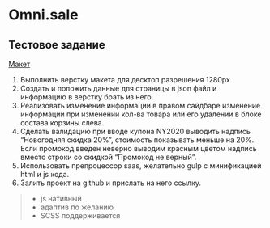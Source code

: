 # Omni.sale #
## Тестовое задание


[Макет](https://www.figma.com/file/TspvhpqGa1xtfqLy5hTjCF/Test-checkout?node-id=0%3A1 "Figma")

1. Выполнить верстку макета для десктоп разрешения 1280px
1. Создать и положить данные для страницы в json файл и информацию в верстку брать из него.
1. Реализовать изменение информации в правом сайдбаре изменение информации при изменении кол-ва товара или его удалении в блоке состава корзины слева.
1. Сделать валидацию при вводе купона NY2020 выводить надпись “Новогодняя скидка 20%”, стоимость показывать меньше на 20%. Если промокод введен неверно выводим красным цветом надпись вместо строки со скидкой “Промокод не верный”.
1. Использовать препроцессор saas, желательно gulp с минификацией html и js кода.
1. Залить проект на github и прислать на него ссылку.

> * js нативный
> * адаптив по желанию
> * SCSS поддерживается
